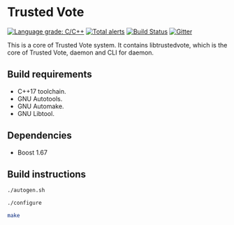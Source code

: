 # Trusted Vote

[![Language grade: C/C++](https://img.shields.io/lgtm/grade/cpp/g/trustedvote/trustedvote.svg?logo=lgtm&logoWidth=18)](https://lgtm.com/projects/g/trustedvote/trustedvote/context:cpp)
[![Total alerts](https://img.shields.io/lgtm/alerts/g/trustedvote/trustedvote.svg?logo=lgtm&logoWidth=18)](https://lgtm.com/projects/g/trustedvote/trustedvote/alerts/)
[![Build Status](https://travis-ci.org/trustedvote/trustedvote.svg?branch=master)](https://travis-ci.org/trustedvote/trustedvote)
[![Gitter](https://badges.gitter.im/trustedvote/community.svg)](https://gitter.im/trustedvote/community?utm_source=badge&utm_medium=badge&utm_campaign=pr-badge)

This is a core of Trusted Vote system. It contains libtrustedvote, which is the core of Trusted Vote, daemon and CLI for daemon.

## Build requirements

- C++17 toolchain.
- GNU Autotools.
- GNU Automake.
- GNU Libtool.

## Dependencies

- Boost 1.67

## Build instructions

```sh
./autogen.sh
```

```sh
./configure
```

```sh
make
```

